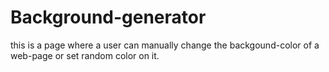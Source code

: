 # Background-generator
this is a page where a user can manually change the backgound-color of a web-page or set random color on it.

